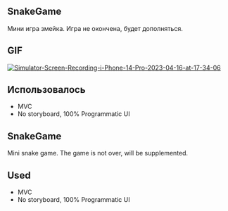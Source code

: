 ## SnakeGame
Мини игра змейка.
Игра не окончена, будет дополняться.

## GIF
<a href="https://ibb.co/92TSbbW"><img src="https://i.ibb.co/pZz5ffd/Simulator-Screen-Recording-i-Phone-14-Pro-2023-04-16-at-17-34-06.gif" alt="Simulator-Screen-Recording-i-Phone-14-Pro-2023-04-16-at-17-34-06" border="0"></a>

## **Использовалось**
- MVC
- No storyboard, 100% Programmatic UI

## SnakeGame
Mini snake game.
The game is not over, will be supplemented.

## **Used**
- MVC
- No storyboard, 100% Programmatic UI
